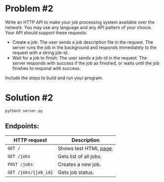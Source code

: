 # Problem #2

Write an HTTP API to make your job processing system available over the network. You may use any language and any API pattern of your choice. Your API should support these requests:

- Create a job: The user sends a job description file in the request. The server runs the job in the background and responds immediately to the request with a string job-id.
- Wait for a job to finish: The user sends a job-id in the request. The server responds with success if the job as finished, or waits until the job finishes to respond with success.

Include the steps to build and run your program.

# Solution #2

```bash
python3 server.py
```

## Endpoints:

| HTTP request         | Description   |
| -------------------- |---------------|
| `GET /`              | Shows test HTML [page](www/index.html). |
| `GET /jobs`          | Gets list of all jobs. |
| `POST /jobs`         | Creates a new job. |
| `GET /jobs/{job_id}` | Gets job status. |
